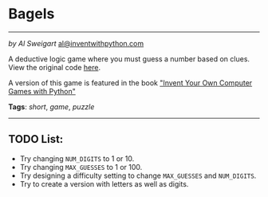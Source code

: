 # Bagels
___
_by Al Sweigart_ [al@inventwithpython.com](mailto:al@inventwithpython.com)

A deductive logic game where you must guess a number based on clues.
View the original code [here](https://nostarch.com/big-book-small-python-projects).

A version of this game is featured in the book ["Invent Your Own
Computer Games with Python"](https://nostarch.com/inventwithpython)

**Tags**: _short_, _game_, _puzzle_
___


## TODO List:

* Try changing `NUM_DIGITS` to 1 or 10.
* Try changing `MAX_GUESSES` to 1 or 100.
* Try designing a difficulty setting to change `MAX_GUESSES` and `NUM_DIGITS`.
* Try to create a version with letters as well as digits.
